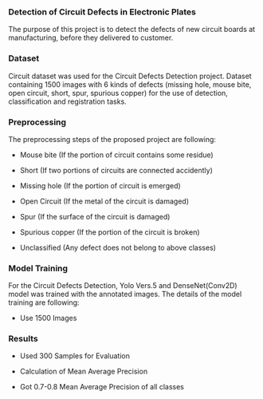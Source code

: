 ### Detection of Circuit Defects in Electronic Plates

The purpose of this project is to detect the defects of new circuit boards at manufacturing, before they delivered to customer.

### Dataset
Circuit dataset was used for the Circuit Defects Detection project. Dataset containing 1500 images with 6 kinds of defects (missing hole, mouse bite, open circuit, short, spur, spurious copper) for the use of detection, classification and registration tasks.

### Preprocessing

The preprocessing steps of the proposed project are following:

- Mouse bite (If the portion of circuit contains some residue)

- Short (If two portions of circuits are connected accidently)

- Missing hole (If the portion of circuit is emerged)

- Open Circuit (If the metal of the circuit is damaged)

- Spur (If the surface of the circuit is damaged)

- Spurious copper (If the portion of the circuit is broken)

- Unclassified (Any defect does not belong to above classes)

### Model Training
For the Circuit Defects Detection, Yolo Vers.5 and DenseNet(Conv2D) model was trained with the annotated images. The details of the model training are following:

- Use 1500 Images

### Results
- Used 300 Samples for Evaluation

- Calculation of Mean Average Precision

- Got 0.7-0.8 Mean Average Precision of all classes


